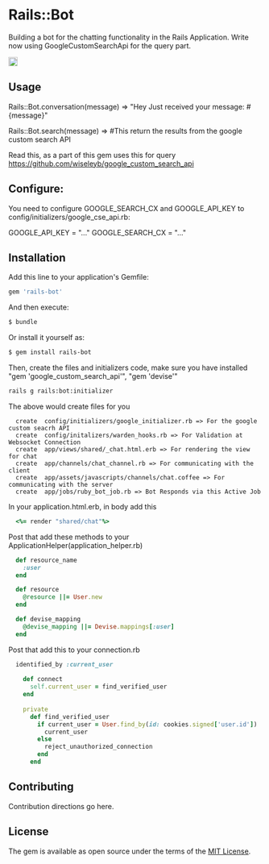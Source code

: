 # Rails::Bot
Building a bot for the chatting functionality in the Rails Application. Write now using GoogleCustomSearchApi for the query part.

<a href="https://badge.fury.io/rb/rails-bot"><img src="https://badge.fury.io/rb/rails-bot.svg" alt="Gem Version" height="18"></a>

## Usage

Rails::Bot.conversation(message)
=> "Hey Just received your message: #{message}"

Rails::Bot.search(message)
=> #This return the results from the google custom search API

Read this, as a part of this gem uses this for query
https://github.com/wiseleyb/google_custom_search_api

## Configure:
You need to configure GOOGLE_SEARCH_CX and GOOGLE_API_KEY to config/initializers/google_cse_api.rb:

  GOOGLE_API_KEY = "..."
  GOOGLE_SEARCH_CX = "..."


## Installation
Add this line to your application's Gemfile:

```ruby
gem 'rails-bot'
```

And then execute:
```bash
$ bundle
```

Or install it yourself as:
```bash
$ gem install rails-bot
```

Then, create the files and initializers code, make sure you have installed "gem 'google_custom_search_api'", "gem 'devise'"

```bash
rails g rails:bot:initializer
```
The above would create files for you

      create  config/initializers/google_initializer.rb => For the google custom seacrh API
      create  config/initalizers/warden_hooks.rb => For Validation at Websocket Connection
      create  app/views/shared/_chat.html.erb => For rendering the view for chat
      create  app/channels/chat_channel.rb => For communicating with the client
      create  app/assets/javascripts/channels/chat.coffee => For communicating with the server
      create  app/jobs/ruby_bot_job.rb => Bot Responds via this Active Job

In your application.html.erb, in body add this

```ruby
  <%= render "shared/chat"%>
```

Post that add these methods to your ApplicationHelper(application_helper.rb)
```ruby
  def resource_name
    :user
  end

  def resource
    @resource ||= User.new
  end

  def devise_mapping
    @devise_mapping ||= Devise.mappings[:user]
  end
```
  
  Post that add this to your connection.rb
```ruby  
  identified_by :current_user
 
    def connect
      self.current_user = find_verified_user
    end
     
    private
      def find_verified_user
        if current_user = User.find_by(id: cookies.signed['user.id']) 
          current_user
        else
          reject_unauthorized_connection
        end
      end
```



## Contributing
Contribution directions go here.

## License
The gem is available as open source under the terms of the [MIT License](http://opensource.org/licenses/MIT).
